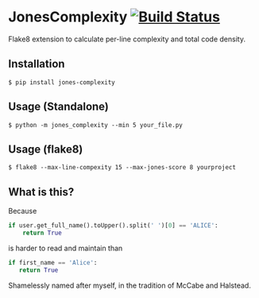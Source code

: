 # JonesComplexity [![Build Status](https://travis-ci.org/Miserlou/JonesComplexity.svg)](https://travis-ci.org/Miserlou/JonesComplexity)

Flake8 extension to calculate per-line complexity and total code density.

## Installation

    $ pip install jones-complexity

## Usage (Standalone)

    $ python -m jones_complexity --min 5 your_file.py

## Usage (flake8)

    $ flake8 --max-line-compexity 15 --max-jones-score 8 yourproject

## What is this?

Because

```python
if user.get_full_name().toUpper().split(' ')[0] == 'ALICE':
    return True
```

is harder to read and maintain than

```python
if first_name == 'Alice':
   return True
```

Shamelessly named after myself, in the tradition of McCabe and Halstead.
